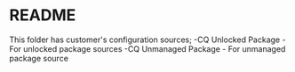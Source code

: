 # README #

This folder has customer's configuration sources;
-CQ Unlocked Package - For unlocked package sources
-CQ Unmanaged Package - For unmanaged package source
